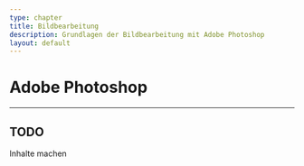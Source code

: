 ```yaml
---
type: chapter
title: Bildbearbeitung
description: Grundlagen der Bildbearbeitung mit Adobe Photoshop
layout: default
---
```


# Adobe Photoshop

--- 

## TODO
Inhalte machen
